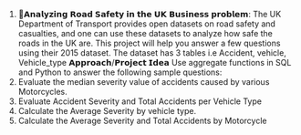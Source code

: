 1. 🎯𝗔𝗻𝗮𝗹𝘆𝘇𝗶𝗻𝗴 𝗥𝗼𝗮𝗱 𝗦𝗮𝗳𝗲𝘁𝘆 𝗶𝗻 𝘁𝗵𝗲 𝗨𝗞
𝗕𝘂𝘀𝗶𝗻𝗲𝘀𝘀 𝗽𝗿𝗼𝗯𝗹𝗲𝗺:
The UK Department of Transport provides open datasets on road safety and casualties, and one can
use these datasets to analyze how safe the roads in the UK are. This project will help you answer a
few questions using their 2015 dataset.
The dataset has 3 tables i.e Accident, vehicle, Vehicle_type
𝗔𝗽𝗽𝗿𝗼𝗮𝗰𝗵/𝗣𝗿𝗼𝗷𝗲𝗰𝘁 𝗜𝗱𝗲𝗮
Use aggregate functions in SQL and Python to answer the following sample questions:
1. Evaluate the median severity value of accidents caused by various Motorcycles.
2. Evaluate Accident Severity and Total Accidents per Vehicle Type
3. Calculate the Average Severity by vehicle type.
4. Calculate the Average Severity and Total Accidents by Motorcycle
